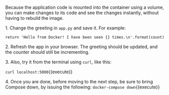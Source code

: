 Because the application code is mounted into the container using a volume, you can make changes to its code and see the changes instantly, without having to rebuild the image.

1\. Change the greeting in `app.py` and save it. For example:

```
return 'Hello from Docker! I have been seen {} times.\n'.format(count)
```


2\. Refresh the app in your browser. The greeting should be updated, and the counter should still be incrementing.


3\. Also, try it from the terminal using `curl`, like this:

`curl localhost:5000`{{execute}}


4\. Once you are done, before moving to the next step, be sure to bring Compose down, by issuing the following:
`docker-compose down`{{execute}}